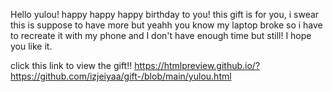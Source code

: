 Hello yulou! happy happy happy birthday to you! this gift is for you, i swear this is suppose to have more but yeahh you know my laptop broke so i have to recreate it with my phone and I don't have enough time but still! I hope you like it.

click this link to view the gift!!
https://htmlpreview.github.io/?https://github.com/izjeiyaa/gift-/blob/main/yulou.html
